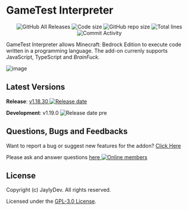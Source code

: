# GameTest Interpreter

<p align="center">
  <img src="https://img.shields.io/github/downloads/jaylydev/interpreter/total.svg" alt="GitHub All Releases"/>
  <img src="https://img.shields.io/github/languages/code-size/jaylydev/interpreter.svg" alt="Code size"/>
  <img src="https://img.shields.io/github/repo-size/jaylydev/interpreter.svg" alt="GitHub repo size"/>
  <img src="https://img.shields.io/tokei/lines/github/jaylydev/interpreter" alt="Total lines"/>
  <img src="https://img.shields.io/github/commit-activity/m/jaylydev/interpreter" alt="Commit Activity"/>
</p>

<!-- **Documentation**: Available on [MCPEDL](https://mcpedl.com/gametest-interpreter/) -->

GameTest Interpreter allows Minecraft: Bedrock Edition to execute code written in a programming language. The add-on currenly supports JavaScript, TypeScript and *BrainFuck*.

![image](https://media.discordapp.net/attachments/867015810312962063/961332921791311912/Untitled.png?width=904&height=565)

## Latest Versions

**Release**: <a href="https://github.com/JaylyDev/interpreter/releases/latest"/>v1.18.30 <img src="https://img.shields.io/github/release-date/jaylydev/interpreter" alt="Release date"/></a>

**Development**: v1.19.0 <img src="https://img.shields.io/github/release-date-pre/jaylydev/interpreter" alt="Release date pre"/>

## Questions, Bugs and Feedbacks

Want to report a bug or suggest new features for the addon? [Click Here](https://github.com/JaylyDev/interpreter/issues/new/choose)

Please ask and answer questions <a href="https://discord.gg/Xn8TCJWA"/>here <img src="https://img.shields.io/discord/570758760373420033" alt="Online members"></a>

## License

Copyright (c) JaylyDev. All rights reserved.

Licensed under the [GPL-3.0 License](https://github.com/JaylyDev/interpreter/blob/main/LICENSE).